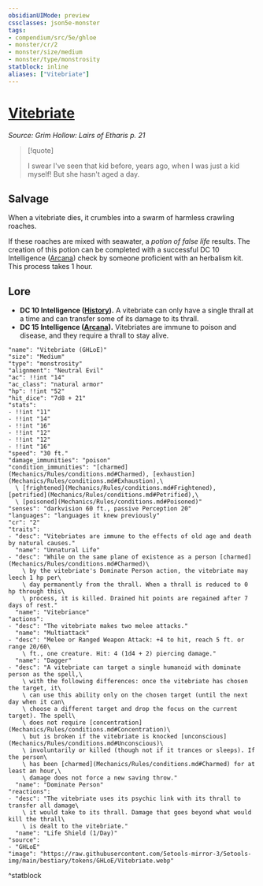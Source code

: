 ```yaml
---
obsidianUIMode: preview
cssclasses: json5e-monster
tags:
- compendium/src/5e/ghloe
- monster/cr/2
- monster/size/medium
- monster/type/monstrosity
statblock: inline
aliases: ["Vitebriate"]
---
```

# [Vitebriate](Mechanics\bestiary\npc/vitebriate-ghloe.md)
*Source: Grim Hollow: Lairs of Etharis p. 21*  

> [!quote]  
> 
> I swear I've seen that kid before, years ago, when I was just a kid myself! But she hasn't aged a day.

## Salvage

When a vitebriate dies, it crumbles into a swarm of harmless crawling roaches.

If these roaches are mixed with seawater, a *potion of false life* results. The creation of this potion can be completed with a successful DC 10 Intelligence ([Arcana](Mechanics/Rules/skills.md#Arcana)) check by someone proficient with an herbalism kit. This process takes 1 hour.

## Lore

- **DC 10 Intelligence ([History](Mechanics/Rules/skills.md#History)).** A vitebriate can only have a single thrall at a time and can transfer some of its damage to its thrall.  
- **DC 15 Intelligence ([Arcana](Mechanics/Rules/skills.md#Arcana)).** Vitebriates are immune to poison and disease, and they require a thrall to stay alive.  

```statblock
"name": "Vitebriate (GHLoE)"
"size": "Medium"
"type": "monstrosity"
"alignment": "Neutral Evil"
"ac": !!int "14"
"ac_class": "natural armor"
"hp": !!int "52"
"hit_dice": "7d8 + 21"
"stats":
- !!int "11"
- !!int "14"
- !!int "16"
- !!int "12"
- !!int "12"
- !!int "16"
"speed": "30 ft."
"damage_immunities": "poison"
"condition_immunities": "[charmed](Mechanics/Rules/conditions.md#Charmed), [exhaustion](Mechanics/Rules/conditions.md#Exhaustion),\
  \ [frightened](Mechanics/Rules/conditions.md#Frightened), [petrified](Mechanics/Rules/conditions.md#Petrified),\
  \ [poisoned](Mechanics/Rules/conditions.md#Poisoned)"
"senses": "darkvision 60 ft., passive Perception 20"
"languages": "languages it knew previously"
"cr": "2"
"traits":
- "desc": "Vitebriates are immune to the effects of old age and death by natural causes."
  "name": "Unnatural Life"
- "desc": "While on the same plane of existence as a person [charmed](Mechanics/Rules/conditions.md#Charmed)\
    \ by the vitebriate's Dominate Person action, the vitebriate may leech 1 hp per\
    \ day permanently from the thrall. When a thrall is reduced to 0 hp through this\
    \ process, it is killed. Drained hit points are regained after 7 days of rest."
  "name": "Vitebriance"
"actions":
- "desc": "The vitebriate makes two melee attacks."
  "name": "Multiattack"
- "desc": "Melee or Ranged Weapon Attack: +4 to hit, reach 5 ft. or range 20/60\
    \ ft., one creature. Hit: 4 (1d4 + 2) piercing damage."
  "name": "Dagger"
- "desc": "A vitebriate can target a single humanoid with dominate person as the spell,\
    \ with the following differences: once the vitebriate has chosen the target, it\
    \ can use this ability only on the chosen target (until the next day when it can\
    \ choose a different target and drop the focus on the current target). The spell\
    \ does not require [concentration](Mechanics/Rules/conditions.md#Concentration)\
    \ but is broken if the vitebriate is knocked [unconscious](Mechanics/Rules/conditions.md#Unconscious)\
    \ involuntarily or killed (though not if it trances or sleeps). If the person\
    \ has been [charmed](Mechanics/Rules/conditions.md#Charmed) for at least an hour,\
    \ damage does not force a new saving throw."
  "name": "Dominate Person"
"reactions":
- "desc": "The vitebriate uses its psychic link with its thrall to transfer all damage\
    \ it would take to its thrall. Damage that goes beyond what would kill the thrall\
    \ is dealt to the vitebriate."
  "name": "Life Shield (1/Day)"
"source":
- "GHLoE"
"image": "https://raw.githubusercontent.com/5etools-mirror-3/5etools-img/main/bestiary/tokens/GHLoE/Vitebriate.webp"
```
^statblock